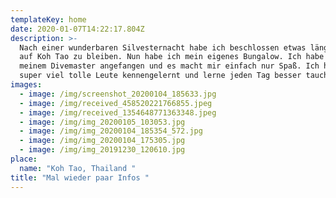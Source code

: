 ```yaml
---
templateKey: home
date: 2020-01-07T14:22:17.804Z
description: >-
  Nach einer wunderbaren Silvesternacht habe ich beschlossen etwas länger
  auf Koh Tao zu bleiben. Nun habe ich mein eigenes Bungalow. Ich habe mit
  meinem Divemaster angefangen und es macht mir einfach nur Spaß. Ich habe
  super viel tolle Leute kennengelernt und lerne jeden Tag besser tauchen.
images:
  - image: /img/screenshot_20200104_185633.jpg
  - image: /img/received_458520221766855.jpeg
  - image: /img/received_1354648771363348.jpeg
  - image: /img/img_20200105_103053.jpg
  - image: /img/img_20200104_185354_572.jpg
  - image: /img/img_20200104_175305.jpg
  - image: /img/img_20191230_120610.jpg
place:
  name: "Koh Tao, Thailand "
title: "Mal wieder paar Infos "
---
```

